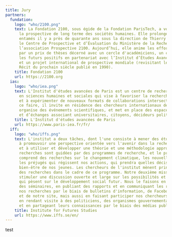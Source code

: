 ```yaml
---
title: Jury
partners:
  fundation:
    logo: "who/2100.png"
    text: La Fondation 2100, sous égide de la Fondation ParisTech, a vocation à promouvoir
      la prospective de long terme des sociétés humaines. Elle prolonge les travaux
      entamés il y a près de quarante ans sous la direction de Thierry Gaudin par
      le Centre de Prospective et d’Évaluation du Ministère de la Recherche puis par
      l’association Prospective 2100. Aujourd’hui, elle anime les efforts de prospective
      par un prix de thèses décerné avec un cercle d'académiciens, un concours sur
      les futurs positifs en partenariat avec l’Institut d’Études Avancées de Paris,
      et un projet international de prospective mondiale (revisitant le rapport 2100,
      Récit du prochain siècle publié en 1990).
    title: Fondation 2100
    url: https://2100.org
  ias:
    logo: "who/iea.png"
    text: L'Institut d'études avancées de Paris est un centre de recherche indépendant
      en sciences humaines et sociales qui vise à favoriser la recherche interdisciplinaire
      et à expérimenter de nouveaux formats de collaborations intersectorielles. Pour
      ce faire, il invite en résidence des chercheurs internationaux de haut niveau,
      organise des événements scientifiques, et met en place des espaces de réflexion
      et d’échanges associant universitaires, citoyens, décideurs politiques et industriels.
    title: L'Institut d'études avancées de Paris
    url: https://www.paris-iea.fr/fr/
  iff:
    logo: "who/iffs.png"
    text: L'institut a deux tâches, dont l'une consiste à mener des études prospectives,
      à promouvoir une perspective orientée vers l'avenir dans la recherche suédoise,
      et à utiliser et développer une théorie et une méthodologie appropriées. Nos
      recherches sont guidées par des programmes de recherche, et le programme actuel
      comprend des recherches sur le changement climatique, les nouvelles technologies,
      les préjugés qui régissent nos actions, qui prendra quelles décisions, et le
      bien-être de nos jeunes. Les chercheurs de l'institut mènent principalement
      des recherches dans le cadre de ce programme. Notre deuxième mission est de
      stimuler une discussion ouverte et large sur les possibilités et les menaces
      qui pèsent sur le développement social futur. Nous le faisons en organisant
      des séminaires, en publiant des rapports et en communiquant les résultats de
      nos recherches par le biais de bulletins d'information, de Facebook, de Twitter
      et de notre site, mais aussi en faisant participer nos chercheurs à des débats,
      en rendant visite à des politiciens, des organismes gouvernementaux et des entreprises,
      et en partageant leurs connaissances par le biais des médias publics.
    title: Institute for Futures Studies
    url: https://www.iffs.se/en/
---
```


test